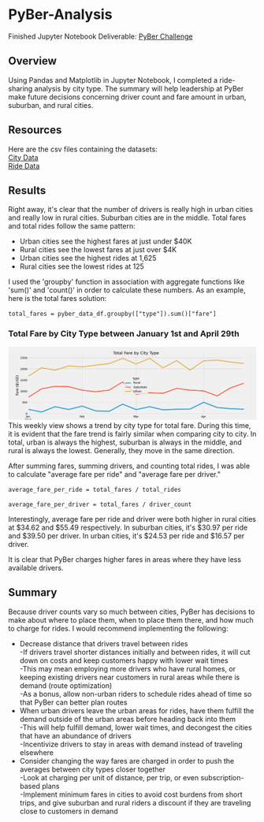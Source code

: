 # PyBer-Analysis
Finished Jupyter Notebook Deliverable: [PyBer Challenge](/PyBer_Challenge.ipynb)
  
## Overview
Using Pandas and Matplotlib in Jupyter Notebook, I completed a ride-sharing analysis by city type.  The summary will help leadership at PyBer make future decisions concerning driver count and fare amount in urban, suburban, and rural cities.
    
## Resources
Here are the csv files containing the datasets:     
[City Data](/Resources/city_data.csv)   
[Ride Data](/Resources/ride_data.csv)

## Results
Right away, it's clear that the number of drivers is really high in urban cities and really low in rural cities.  Suburban cities are in the middle.  Total fares and total rides follow the same pattern: 
* Urban cities see the highest fares at just under $40K
* Rural cities see the lowest fares at just over $4K
* Urban cities see the highest rides at 1,625
* Rural cities see the lowest rides at 125  
  
I used the 'groupby' function in association with aggregate functions like 'sum()' and 'count()' in order to calculate these numbers.  As an example, here is the total fares solution:  
```  
total_fares = pyber_data_df.groupby(["type"]).sum()["fare"]
```  
### Total Fare by City Type between January 1st and April 29th  
![PyBer Fare Summary](/Analysis/PyBer_fare_summary.png "PyBer Fare Summary")  
This weekly view shows a trend by city type for total fare.  During this time, it is evident that the fare trend is fairly similar when comparing city to city.  In total, urban is always the highest, suburban is always in the middle, and rural is always the lowest.  Generally, they move in the same direction.  
   
After summing fares, summing drivers, and counting total rides, I was able to calculate "average fare per ride" and "average fare per driver."  
```  
average_fare_per_ride = total_fares / total_rides
```  
```  
average_fare_per_driver = total_fares / driver_count
```  
Interestingly, average fare per ride and driver were both higher in rural cities at $34.62 and $55.49 respectively.  In suburban cities, it's $30.97 per ride and $39.50 per driver.  In urban cities, it's $24.53 per ride and $16.57 per driver.  
  
It is clear that PyBer charges higher fares in areas where they have less available drivers.  

## Summary 
Because driver counts vary so much between cities, PyBer has decisions to make about where to place them, when to place them there, and how much to charge for rides.  I would recommend implementing the following:
* Decrease distance that drivers travel between rides  
  -If drivers travel shorter distances initially and between rides, it will cut down on costs and keep customers happy with lower wait times    
  -This may mean employing more drivers who have rural homes, or keeping existing drivers near customers in rural areas while there is demand (route optimization)    
  -As a bonus, allow non-urban riders to schedule rides ahead of time so that PyBer can better plan routes    
* When urban drivers leave the urban areas for rides, have them fulfill the demand outside of the urban areas before heading back into them    
  -This will help fulfill demand, lower wait times, and decongest the cities that have an abundance of drivers    
  -Incentivize drivers to stay in areas with demand instead of traveling elsewhere    
* Consider changing the way fares are charged in order to push the averages between city types closer together  
  -Look at charging per unit of distance, per trip, or even subscription-based plans    
  -Implement minimum fares in cities to avoid cost burdens from short trips, and give suburban and rural riders a discount if they are traveling close to customers in demand  
